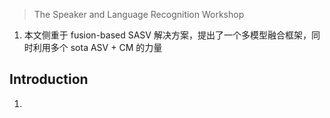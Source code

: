 > The Speaker and Language Recognition Workshop

1. 本文侧重于  fusion-based SASV 解决方案，提出了一个多模型融合框架，同时利用多个 sota ASV + CM 的力量

## Introduction

1. 